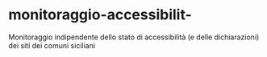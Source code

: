 # monitoraggio-accessibilit-
Monitoraggio indipendente dello stato di accessibilità (e delle dichiarazioni) dei siti dei comuni siciliani
